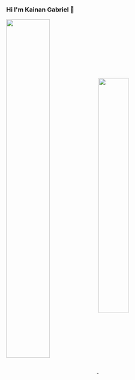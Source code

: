 ### Hi I'm Kainan Gabriel 👋

<a href="https://github.com/kainangv/">
  <img align="center" width="48%" src="https://github-readme-stats.vercel.app/api?username=kainangv&show_icons=true&theme=radical" />
</a>
<a href="https://github.com/kainangv/">
  <img align="center" width="40%" src="https://github-readme-stats.vercel.app/api/top-langs/?username=kainangv&layout=compact&theme=radical" />
</a>


